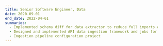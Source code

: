 ```yaml
--- 
title: Senior Software Engineer, Data
date: 2020-09-01
end_date: 2022-04-01
summaries: 
  - Implemented schema diff for data extractor to reduce full imports and save resources
  - Designed and implemented API data ingestion framework and jobs for all of Shopify
  - Ingestion pipeline configuration project
---
```

